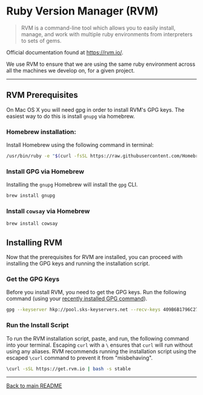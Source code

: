 # Ruby Version Manager (RVM)

>RVM is a command-line tool which allows you to easily install, manage, and work with multiple ruby environments from interpreters to sets of gems.

Official documentation found at <https://rvm.io/>.

We use RVM to ensure that we are using the same ruby environment across all the machines we develop on, for a given project.

---

## RVM Prerequisites

On Mac OS X you will need gpg in order to install RVM's GPG keys. The easiest way to do this is install `gnupg` via homebrew.

### Homebrew installation:

Install Homebrew using the following command in terminal:

```bash
/usr/bin/ruby -e "$(curl -fsSL https://raw.githubusercontent.com/Homebrew/install/master/install)"
```

### Install GPG via Homebrew

Installing the `gnupg` Homebrew will install the `gpg` CLI.

```bash
brew install gnupg
```

### Install `cowsay` via Homebrew

```bash
brew install cowsay
```

## Installing RVM

Now that the prerequisites for RVM are installed, you can proceed with installing the GPG keys and running the installation script.

### Get the GPG Keys

Before you install RVM, you need to get the GPG keys. Run the following command (using your [recently installed GPG command](#rvm-prerequisites)).

```bash
gpg --keyserver hkp://pool.sks-keyservers.net --recv-keys 409B6B1796C275462A1703113804BB82D39DC0E3 7D2BAF1CF37B13E2069D6956105BD0E739499BDB
```

### Run the Install Script

To run the RVM installation script, paste, and run, the following command into your terminal. Escaping `curl` with a `\` ensures that `curl` will run without using any aliases. RVM recommends running the installation script using the escaped `\curl` command to prevent it from "misbehaving".

```bash
\curl -sSL https://get.rvm.io | bash -s stable
```

---

[Back to main README](./README.md)
